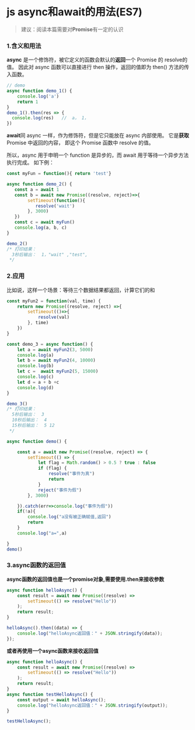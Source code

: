 # js async和await的用法(ES7)



> 建议：阅读本篇需要对**Promise**有一定的认识

### 1.含义和用法

**async** 是一个修饰符，被它定义的函数会默认的**返回**一个 Promise 的 resolve的值。
因此对 async 函数可以直接进行 then 操作，返回的值即为 then() 方法的传入函数。



```jsx
// demo
async function demo_1() {
    console.log('a')
    return 1
}
demo_1().then(res => { 
  console.log(res)   //  a， 1，
})  
```

**await**同 async 一样，作为修饰符，但是它只能放在 async 内部使用。
它是**获取** Promise 中返回的内容， 即这个 Promise 函数中 resolve 的值。

所以，async 用于申明一个 function 是异步的，而 await 用于等待一个异步方法执行完成。
如下例：



```js
const myFun = function(){ return 'test'}

async function demo_2() {
   const a = await 1
   const b = await new Promise((resolve, reject)=>{
        setTimeout(function(){
           resolve('wait')
        }, 3000)
   })
   const c = await myFun()
   console.log(a, b, c)
}

demo_2()
/* 打印结果：
  3秒后输出：  1，"wait" ,"test",
 */
```



### 2.应用

比如说，这样一个场景：等待三个数据结果都返回，计算它们的和



```js
const myFun2 = function(val, time) {
    return new Promise((resolve, reject) =>{
        setTimeout(()=>{
            resolve(val)
        }, time)
    })
}

const demo_3 = async function() {
    let a = await myFun2(3, 5000)
    console.log(a)
    let b = await myFun2(4, 10000)
    console.log(b)
    let c =  await myFun2(5, 15000)
    console.log(c)
    let d = a + b +c  
    console.log(d)
}

demo_3()
/* 打印结果：
  5秒后输出：  3
  10秒后输出：  4
  15秒后输出：  5 12
 */
```



```js
async function demo() {

    const a = await new Promise((resolve, reject) => {
        setTimeout(() => {
            let flag = Math.random() > 0.5 ? true : false
            if (flag) {
                resolve("事件为真")
                return
            }
            reject("事件为假")
        }, 3000)

    }).catch(err=>console.log("事件为假"))
    if(!a){
        console.log("a没有被正确赋值,返回")
        return
    }
    console.log("a=",a)

}
demo()
```

### 3.async函数的返回值

**async函数的返回值也是一个promise对象,需要使用.then来接收参数**



```js
async function helloAsync() {
    const result = await new Promise((resolve) =>
        setTimeout(() => resolve("Hello"))
    );
    return result;
}

helloAsync().then((data) => {
    console.log("helloAsync返回值：" + JSON.stringify(data));
});

```

**或者再使用一个async函数来接收返回值**

````js
async function helloAsync() {
    const result = await new Promise((resolve) =>
        setTimeout(() => resolve("Hello"))
    );
    return result;
}
async function testHelloAsync() {
    const output = await helloAsync();
    console.log("helloAsync返回值：" + JSON.stringify(output));
}

testHelloAsync();
````

